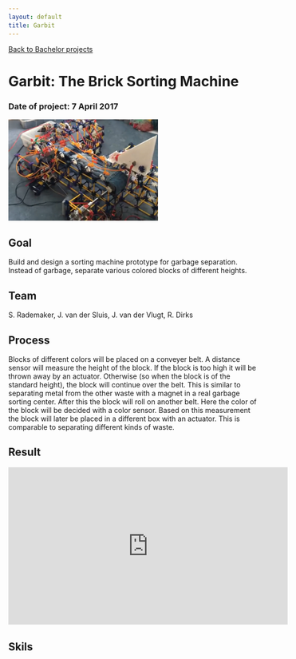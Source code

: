 ```yaml
---
layout: default
title: Garbit
---
```


[Back to Bachelor projects](./bachelor.md)
# Garbit: The Brick Sorting Machine
### Date of project: 7 April 2017
<img src="/assets/img/garbit.PNG" alt="garbit_project" width="300"/>

## Goal
Build and design a sorting machine prototype for garbage separation. Instead of garbage, separate various colored blocks of different heights.

## Team
S. Rademaker,
J. van der Sluis,
J. van der Vlugt,
R. Dirks

## Process
Blocks of different colors will be placed on a conveyer belt. A distance sensor will measure the height of the block. If the block is too high it will be thrown away by an actuator. Otherwise (so when the block is of the standard height), the block will continue over the belt. This is similar to separating metal from the other waste with a magnet in a real garbage sorting center. After this the block will roll on another belt. Here the color of the block will be decided with a color sensor. Based on this measurement the block will later be placed in a different box with an actuator. This is comparable to separating different kinds of waste.

## Result
<iframe width="560" height="315" src="https://www.youtube.com/embed/M2jEXQdBnBI" title="YouTube video player" frameborder="0" allow="accelerometer; autoplay; clipboard-write; encrypted-media; gyroscope; picture-in-picture" allowfullscreen></iframe>


## Skils
